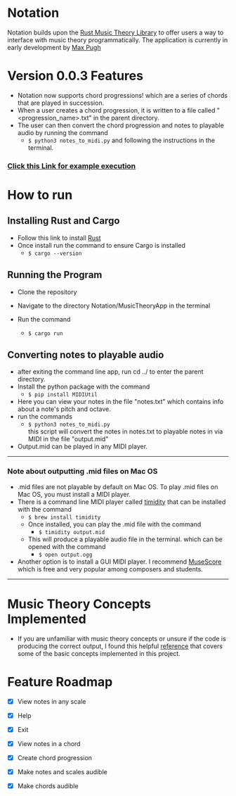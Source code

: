 # Notation
Notation builds upon the [Rust Music Theory Library](https://github.com/ozankasikci/rust-music-theory) to offer users a way to interface with music theory programmatically. The application is currently in early development by [Max Pugh](https://github.com/mpughcs)
# Version 0.0.3 Features
<!-- create indent -->
* Notation now supports chord progressions! which are a series of chords that are played in succession.
* When a user creates a chord progression, it is written to a file called "\<progression_name>.txt" in the parent directory.
* The user can then convert the chord progression and notes to playable audio by running the command
    * ```$ python3 notes_to_midi.py``` and following the instructions in the terminal.


### [Click this Link for example execution](https://www.youtube.com/watch?v=5GBCHi0R9Ak&feature=youtu.be)

# How to run

## Installing Rust and Cargo
* Follow this link to install [Rust](https://doc.rust-lang.org/book/ch01-01-installation.html)
* Once install run the command to ensure Cargo is installed
    * ```$ cargo --version```
## Running the Program
* Clone the repository
* Navigate to the directory Notation/MusicTheoryApp in the terminal
* Run the command

    * ```$ cargo run```
## Converting notes to playable audio
* after exiting the command line app, run cd ../ to enter the parent directory. 
* Install the python package with the command
    * ```$ pip install MIDIUtil```
* Here you can view your notes in the file "notes.txt" which contains info about a note's pitch and octave.
* run the commands
    * ``` $ python3 notes_to_midi.py ```      
    this script will convert the notes in notes.txt to playable notes in via MIDI in the file "output.mid"
* Output.mid can be played in any MIDI player.
---
### Note about outputting .mid files on Mac OS
* .mid files are not playable by default on Mac OS. To play .mid files on Mac OS, you must install a MIDI player. 
* There is a command line MIDI player called [timidity](https://www.mankier.com/1/timidity) that can be installed with the command
    * ```$ brew install timidity```
    * Once installed, you can play the .mid file with the command
        * ```$ timidity output.mid```
    * This will produce a playable audio file in the terminal. which can be opened with the command
        * ```$ open output.ogg```
* Another option is to install a GUI MIDI player. I recommend [MuseScore](https://musescore.org/en/download) which is free and very popular among composers and students.

---







# Music Theory Concepts Implemented 
- If you are unfamiliar with music theory concepts or unsure if the code is producing the correct output, I found this helpful [reference](https://www.thejazzpianosite.com/jazz-piano-lessons/the-basics/modes/) that covers some of the basic concepts implemented in this project. 
# Feature Roadmap
<!-- # make checklist  -->
- [x] View notes in any scale
- [x] Help
- [x] Exit 
- [x] View notes in a chord
- [x] Create chord progression
- [x] Make notes and scales audible
- [x] Make chords audible

